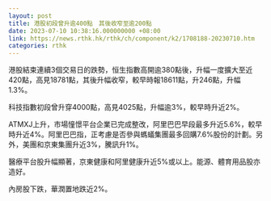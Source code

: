 ```yaml
---
layout: post
title: 港股初段曾升逾400點　其後收窄至逾200點
date: 2023-07-10 10:38:16.000000000 +08:00
link: https://news.rthk.hk/rthk/ch/component/k2/1708188-20230710.htm
categories: rthk
---
```


港股結束連續3個交易日的跌勢，恒生指數高開逾380點後，升幅一度擴大至近420點，高見18781點，其後升幅收窄，較早時報18611點，升246點，升幅1.3%。

科技指數初段曾升穿4000點，高見4025點，升幅逾3%，較早時升近2%。

ATMXJ上升，市場憧憬平台企業已完成整改，阿里巴巴早段最多升近5.6%，較早時升近4%。阿里巴巴指，正考慮是否參與螞蟻集團最多回購7.6%股份的計劃。另外，美團和京東集團升近3%，騰訊升1%。

醫療平台股升幅顯著，京東健康和阿里健康升近5%或以上。能源、體育用品股亦造好。

內房股下跌，華潤置地跌近2%。
